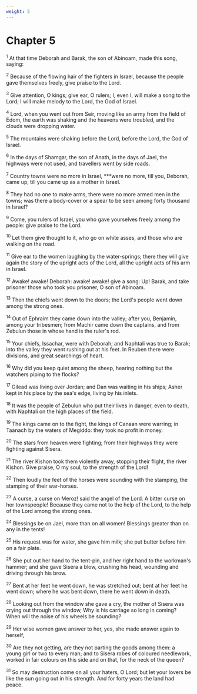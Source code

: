 ```yaml
---
weight: 5
---
```


# Chapter 5

<sup>1</sup> At that time Deborah and Barak, the son of Abinoam, made this song, saying: 

<sup>2</sup> Because of the flowing hair of the fighters in Israel, because the people gave themselves freely, give praise to the Lord. 

<sup>3</sup> Give attention, O kings; give ear, O rulers; I, even I, will make a song to the Lord; I will make melody to the Lord, the God of Israel. 

<sup>4</sup> Lord, when you went out from Seir, moving like an army from the field of Edom, the earth was shaking and the heavens were troubled, and the clouds were dropping water. 

<sup>5</sup> The mountains were shaking before the Lord, before the Lord, the God of Israel. 

<sup>6</sup> In the days of Shamgar, the son of Anath, in the days of Jael, the highways were not used, and travellers went by side roads. 

<sup>7</sup> Country towns were no more in Israel, ***were no more, till you, Deborah, came up, till you came up as a mother in Israel. 

<sup>8</sup> They had no one to make arms, there were no more armed men in the towns; was there a body-cover or a spear to be seen among forty thousand in Israel? 

<sup>9</sup> Come, you rulers of Israel, you who gave yourselves freely among the people: give praise to the Lord. 

<sup>10</sup> Let them give thought to it, who go on white asses, and those who are walking on the road. 

<sup>11</sup> Give ear to the women laughing by the water-springs; there they will give again the story of the upright acts of the Lord, all the upright acts of his arm in Israel. 

<sup>12</sup> Awake! awake! Deborah: awake! awake! give a song: Up! Barak, and take prisoner those who took you prisoner, O son of Abinoam. 

<sup>13</sup> Then the chiefs went down to the doors; the Lord's people went down among the strong ones. 

<sup>14</sup> Out of Ephraim they came down into the valley; after you, Benjamin, among your tribesmen; from Machir came down the captains, and from Zebulun those in whose hand is the ruler's rod. 

<sup>15</sup> Your chiefs, Issachar, were with Deborah; and Naphtali was true to Barak; into the valley they went rushing out at his feet. In Reuben there were divisions, and great searchings of heart. 

<sup>16</sup> Why did you keep quiet among the sheep, hearing nothing but the watchers piping to the flocks? 

<sup>17</sup> Gilead was living over Jordan; and Dan was waiting in his ships; Asher kept in his place by the sea's edge, living by his inlets. 

<sup>18</sup> It was the people of Zebulun who put their lives in danger, even to death, with Naphtali on the high places of the field. 

<sup>19</sup> The kings came on to the fight, the kings of Canaan were warring; in Taanach by the waters of Megiddo: they took no profit in money. 

<sup>20</sup> The stars from heaven were fighting; from their highways they were fighting against Sisera. 

<sup>21</sup> The river Kishon took them violently away, stopping their flight, the river Kishon. Give praise, O my soul, to the strength of the Lord! 

<sup>22</sup> Then loudly the feet of the horses were sounding with the stamping, the stamping of their war-horses. 

<sup>23</sup> A curse, a curse on Meroz! said the angel of the Lord. A bitter curse on her townspeople! Because they came not to the help of the Lord, to the help of the Lord among the strong ones. 

<sup>24</sup> Blessings be on Jael, more than on all women! Blessings greater than on any in the tents! 

<sup>25</sup> His request was for water, she gave him milk; she put butter before him on a fair plate. 

<sup>26</sup> She put out her hand to the tent-pin, and her right hand to the workman's hammer; and she gave Sisera a blow, crushing his head, wounding and driving through his brow. 

<sup>27</sup> Bent at her feet he went down, he was stretched out; bent at her feet he went down; where he was bent down, there he went down in death. 

<sup>28</sup> Looking out from the window she gave a cry, the mother of Sisera was crying out through the window, Why is his carriage so long in coming? When will the noise of his wheels be sounding? 

<sup>29</sup> Her wise women gave answer to her, yes, she made answer again to herself, 

<sup>30</sup> Are they not getting, are they not parting the goods among them: a young girl or two to every man; and to Sisera robes of coloured needlework, worked in fair colours on this side and on that, for the neck of the queen? 

<sup>31</sup> So may destruction come on all your haters, O Lord; but let your lovers be like the sun going out in his strength. And for forty years the land had peace. 


